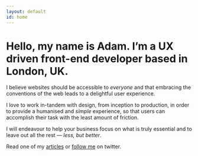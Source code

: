 ```yaml
---
layout: default
id: home
---
```


# Hello, my name is Adam. I’m a UX driven front-end developer based in London, UK.

I believe websites should be accessible to *everyone* and that embracing the conventions of the web leads to a delightful user experience.

I love to work in-tandem with design, from inception to production, in order to provide a humanised and *simple* experience, so that users can accomplish their task with the least amount of friction.

I will endeavour to help your business focus on what is truly essential and to leave out all the rest &mdash; *less, but better*.

<p class="read">Read one of my <a href="/articles">articles</a> or <a href="http://www.twitter.com/adambsilver/">follow me</a> on twitter.</p>

<!-- est -->